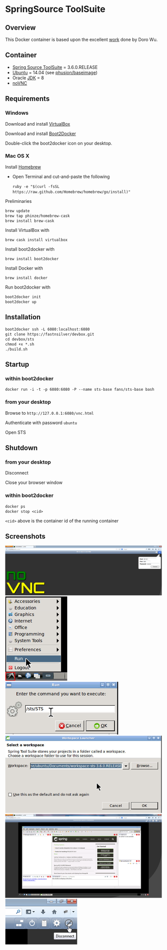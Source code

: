 # SpringSource ToolSuite

## Overview

This Docker container is based upon the excellent [work](https://github.com/fcwu/docker-ubuntu-vnc-desktop) done by Doro Wu.


## Container 
* [Spring Source ToolSuite](http://spring.io/tools/sts) = 3.6.0.RELEASE
* [Ubuntu](http://www.ubuntu.com/download) = 14.04 (see [phusion/baseimage](http://phusion.github.io/baseimage-docker/))
* Oracle [JDK](http://www.oracle.com/technetwork/java/javase/downloads/jdk8-downloads-2133151.html) = 8
* [noVNC](http://kanaka.github.io/noVNC/screenshots.html) 


## Requirements 

### Windows

Download and install [VirtualBox](http://download.virtualbox.org/virtualbox/4.3.12/VirtualBox-4.3.12-93733-Win.exe)

Download and install [Boot2Docker](https://github.com/boot2docker/windows-installer/releases/download/v1.1.1/docker-install.exe)

Double-click the boot2docker icon on your desktop.


### Mac OS X
Install [Homebrew](http://brew.sh/)

* Open Terminal and cut-and-paste the following

    `ruby -e "$(curl -fsSL https://raw.github.com/Homebrew/homebrew/go/install)"`

Preliminaries
    
    brew update
    brew tap phinze/homebrew-cask
    brew install brew-cask
    
Install VirtualBox with

    brew cask install virtualbox

Install boot2docker with

    brew install boot2docker
    
Install Docker with

    brew install docker
    
Run boot2docker with

    boot2docker init
    boot2docker up
    
    
## Installation

    boot2docker ssh -L 6080:localhost:6080
    git clone https://fastnsilver/devbox.git
    cd devbox/sts
    chmod +x *.sh
    ./build.sh 


## Startup 

### within boot2docker    
    
    docker run -i -t -p 6080:6080 -P --name sts-base fans/sts-base bash

### from your desktop

Browse to `http://127.0.0.1:6080/vnc.html`

Authenticate with password `ubuntu`

Open STS


## Shutdown

### from your desktop

Disconnect

Close your browser window

### within boot2docker

    docker ps
    docker stop <cid>

`<cid>` above is the container id of the running container


## Screenshots

![Authenticate](images/authenticate.png "Authenticate")
![Invoke Run](images/invoke-run.png "Invoke Run")
![Run STS](images/run-STS.png "Run Spring Source Tool Suite")
![Set workspace location](images/set-STS-workspace.png "Set workspace location")
![STS](images/STS-in-browser.png "Fully functioning Spring Source Tool Suite in your browser")
![Disconnect](images/disconnect.png "Disconnect")
